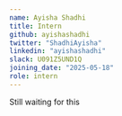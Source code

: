 ```yaml
---
name: Ayisha Shadhi
title: Intern
github: ayishashadhi
twitter: "ShadhiAyisha"            
linkedin: "ayishashadhi"            
slack: U091Z5UND1Q       
joining_date: "2025-05-18"
role: intern
---
```


Still waiting for this
